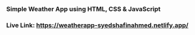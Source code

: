 ### Simple Weather App using HTML, CSS & JavaScript
### Live Link:  https://weatherapp-syedshafinahmed.netlify.app/
